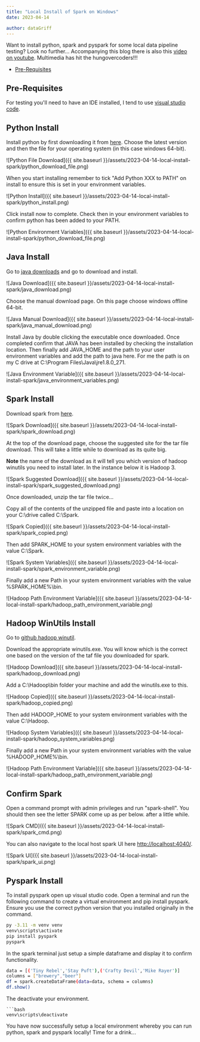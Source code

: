 ```yaml
---
title: "Local Install of Spark on Windows"
date: 2023-04-14

author: dataGriff
---
```


Want to install python, spark and pyspark for some local data pipeline testing? Look no further... Accompanying this blog there is also this [video on youtube](https://www.youtube.com/watch?v=QYTPpqPYaw0). Multimedia has hit the hungovercoders!!! 

- [Pre-Requisites](#pre-requisites)

## Pre-Requisites

For testing you'll need to have an IDE installed, I tend to use [visual studio code](https://code.visualstudio.com/).

## Python Install

Install python by first downloading it from [here](https://www.python.org/downloads/). Choose the latest version and then the file for your operating system (in this case windows 64-bit).

![Python File Download]({{ site.baseurl }}/assets/2023-04-14-local-install-spark/python_download_file.png)

When you start installing remember to tick "Add Python XXX to PATH" on install to ensure this is set in your environment variables.

![Python Install]({{ site.baseurl }}/assets/2023-04-14-local-install-spark/python_install.png)

Click install now to complete. Check then in your environment variables to confirm python has been added to your PATH.

![Python Environment Variables]({{ site.baseurl }}/assets/2023-04-14-local-install-spark/python_download_file.png)

## Java Install

Go to [java downloads](https://www.java.com/en/download/help/windows_manual_download.html) and  go to download and install.

![Java Download]({{ site.baseurl }}/assets/2023-04-14-local-install-spark/java_download.png)

Choose the manual download page. On this page choose windows offline 64-bit.

![Java Manual Download]({{ site.baseurl }}/assets/2023-04-14-local-install-spark/java_manual_download.png)

Install Java by double clicking the executable once downloaded. Once completed confirm that JAVA has been installed by checking the installation location. Then finally add JAVA_HOME and the path to your user environment variables and add the path to java here. For me the path is on my C drive at C:\Program Files\Java\jre1.8.0_271.

![Java Environment Variable]({{ site.baseurl }}/assets/2023-04-14-local-install-spark/java_environment_variables.png)

## Spark Install

Download spark from [here](https://spark.apache.org/downloads.html).

![Spark Download]({{ site.baseurl }}/assets/2023-04-14-local-install-spark/spark_download.png)

At the top of the download page, choose the suggested site for the tar file download. This will take a little while to download as its quite big.

**Note** the name of the download as it will tell you which version of hadoop winutils you need to install later. In the instance below it is Hadoop 3.

![Spark Suggested Download]({{ site.baseurl }}/assets/2023-04-14-local-install-spark/spark_suggested_download.png)

Once downloaded, unzip the tar file twice...

Copy all of the contents of the unzipped file and paste into a location on your C:\drive called C:\Spark.

![Spark Copied]({{ site.baseurl }}/assets/2023-04-14-local-install-spark/spark_copied.png)

Then add SPARK_HOME to your system environment variables with the value C:\Spark.

![Spark System Variables]({{ site.baseurl }}/assets/2023-04-14-local-install-spark/spark_environment_variable.png)

Finally add a new Path in your system environment variables with the value %SPARK_HOME%\bin.

![Hadoop Path Environment Variable]({{ site.baseurl }}/assets/2023-04-14-local-install-spark/hadoop_path_environment_variable.png)

## Hadoop WinUtils Install

Go to [github hadoop winutil](https://github.com/cdarlint/winutils).

Download the appropriate winutils.exe. You will know which is the correct one based on the version of the taf file you downloaded for spark.

![Hadoop Download]({{ site.baseurl }}/assets/2023-04-14-local-install-spark/hadoop_download.png)

Add a C:\Hadoop\bin folder your machine and add the winutils.exe to this.

![Hadoop Copied]({{ site.baseurl }}/assets/2023-04-14-local-install-spark/hadoop_copied.png)

Then add HADOOP_HOME to your system environment variables with the value C:\Hadoop.

![Hadoop System Variables]({{ site.baseurl }}/assets/2023-04-14-local-install-spark/hadoop_system_variables.png)

Finally add a new Path in your system environment variables with the value %HADOOP_HOME%\bin.

![Hadoop Path Environment Variable]({{ site.baseurl }}/assets/2023-04-14-local-install-spark/hadoop_path_environment_variable.png)

## Confirm Spark

Open a command prompt with admin privileges and run "spark-shell". You should then see the letter SPARK come up as per below. after a little while.

![Spark CMD]({{ site.baseurl }}/assets/2023-04-14-local-install-spark/spark_cmd.png)

You can also navigate to the local host spark UI here [http://localhost:4040/](http://localhost:4040/).

![Spark UI]({{ site.baseurl }}/assets/2023-04-14-local-install-spark/spark_ui.png)

## Pyspark Install

To install pyspark open up visual studio code. Open a terminal and run the following command to create a virtual environment and pip install pyspark. Ensure you use the correct python version that you installed originally in the command.

```bash
py -3.11 -m venv venv 
venv\scripts\activate
pip install pyspark
pyspark
```

In the spark terminal just setup a simple dataframe and display it to confirm functionality.

```bash
data = [('Tiny Rebel','Stay Puft'),('Crafty Devil','Mike Rayer')]
columns = ["brewery","beer"]
df = spark.createDataFrame(data=data, schema = columns)
df.show()
```

The deactivate your environment.

```
```bash
venv\scripts\deactivate
```

You have now successfully setup a local environment whereby you can run python, spark and pyspark locally! Time for a drink...
